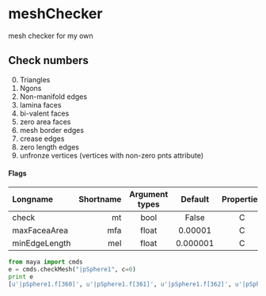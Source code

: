 # meshChecker

mesh checker for my own


## Check numbers
0. Triangles
1. Ngons
2. Non-manifold edges
3. lamina faces
4. bi-valent faces
5. zero area faces
6. mesh border edges
7. crease edges
8. zero length edges
9. unfronze vertices (vertices with non-zero pnts attribute)

#### Flags
| Longname | Shortname | Argument types | Default | Properties |
|:---------|----------:|:--------------:|:-------:|:----------:|
|check|mt|bool|False|C|
|maxFaceaArea|mfa|float|0.00001|C|
|minEdgeLength|mel|float|0.000001|C|


```python
from maya import cmds
e = cmds.checkMesh("|pSphere1", c=0)
print e
[u'|pSphere1.f[360]', u'|pSphere1.f[361]', u'|pSphere1.f[362]', u'|pSphere1.f[363]', u'|pSphere1.f[364]', u'|pSphere1.f[365]', u'|pSphere1.f[366]', u'|pSphere1.f[367]', u'|pSphere1.f[368]', u'|pSphere1.f[369]', u'|pSphere1.f[370]', u'|pSphere1.f[371]', u'|pSphere1.f[372]', u'|pSphere1.f[373]', u'|pSphere1.f[374]', u'|pSphere1.f[375]', u'|pSphere1.f[376]', u'|pSphere1.f[377]', u'|pSphere1.f[378]', u'|pSphere1.f[379]', u'|pSphere1.f[380]', u'|pSphere1.f[381]', u'|pSphere1.f[382]', u'|pSphere1.f[383]', u'|pSphere1.f[384]', u'|pSphere1.f[385]', u'|pSphere1.f[386]', u'|pSphere1.f[387]', u'|pSphere1.f[388]', u'|pSphere1.f[389]', u'|pSphere1.f[390]', u'|pSphere1.f[391]', u'|pSphere1.f[392]', u'|pSphere1.f[393]', u'|pSphere1.f[394]', u'|pSphere1.f[395]', u'|pSphere1.f[396]', u'|pSphere1.f[397]', u'|pSphere1.f[398]', u'|pSphere1.f[399]']
```

